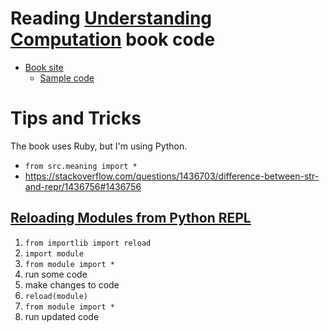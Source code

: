 # Reading [Understanding Computation](https://www.oreilly.com/library/view/understanding-computation/9781449330071/) book code


- [Book site](https://computationbook.com/)
  - [Sample code](https://computationbook.com/code)


# Tips and Tricks
The book uses Ruby, but I'm using Python. 
- `from src.meaning import *`
- https://stackoverflow.com/questions/1436703/difference-between-str-and-repr/1436756#1436756

## [Reloading Modules from Python REPL](https://stackoverflow.com/questions/437589/how-do-i-unload-reload-a-python-module)
1. `from importlib import reload`
1. `import module`
1. `from module import *`
1. run some code
1. make changes to code
1. `reload(module)`
1. `from module import *`
1.  run updated code
